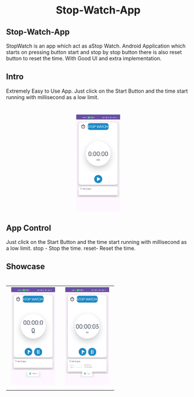 <h1 align="center">
  Stop-Watch-App
</h1>

## Stop-Watch-App
  StopWatch is an app which act as aStop Watch. Android Application which starts on pressing button start and stop by stop button there is also reset button to reset the time.
With Good UI and extra implementation.

## Intro
Extremely Easy to Use App. Just click on the Start Button and the time start running with millisecond as a low limit.
<h1 align="center">
  <img width="120" align="center" alt="chdemko" src="https://github.com/sujalvaja/Stop_watch/blob/main/reset.jpg">
</h1>

## App Control
Just click on the Start Button and the time start running with millisecond as a low limit.
stop - Stop the time.
reset- Reset the time.

## Showcase

<h1 align="center">
    <table align="center">
      <tr>
        <td><img width="120" alt="chdemko" src="https://github.com/sujalvaja/Stop_watch/blob/main/start.jpg"></a></td>
        <td><img width="120" alt="marisbotero" src="https://github.com/sujalvaja/Stop_watch/blob/main/lap1.jpg"></a></td>
      </tr>
    </table>
</h1>
